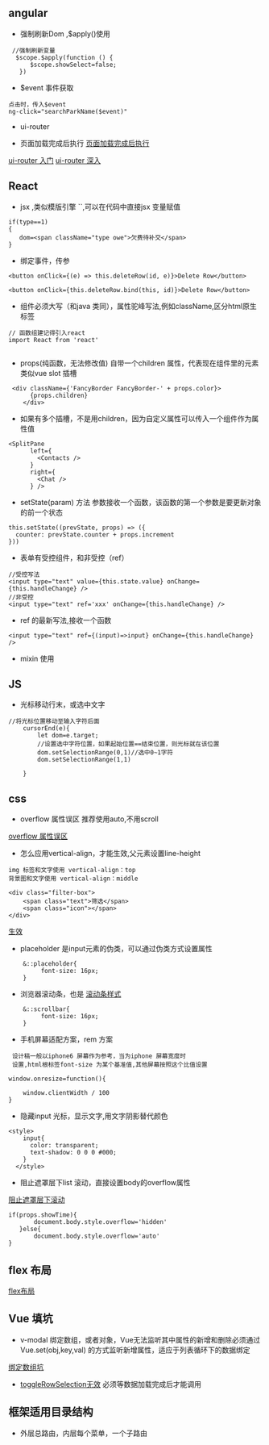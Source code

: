 
## angular 

- 强制刷新Dom ,$apply()使用 
``` 
 //强制刷新变量
  $scope.$apply(function () {
      $scope.showSelect=false;
   })

```
- $event 事件获取

``` 
点击时，传入$event
ng-click="searchParkName($event)"

```

- ui-router


- 页面加载完成后执行
 [页面加载完成后执行](https://www.cnblogs.com/bertha-zm/p/8534339.html)
 

[ui-router 入门](https://www.cnblogs.com/VictorYe/p/7099165.html)
[ui-router 深入](https://www.cnblogs.com/haogj/p/4885928.html)




## React 

- jsx ,类似模版引擎 ``,可以在代码中直接jsx 变量赋值

``` 
if(type==1)
{
   dom=<span className="type owe">欠费待补交</span>
}
```

- 绑定事件，传参

``` 
<button onClick={(e) => this.deleteRow(id, e)}>Delete Row</button>

<button onClick={this.deleteRow.bind(this, id)}>Delete Row</button>

```

- 组件必须大写（和java 类同），属性驼峰写法,例如className,区分html原生标签

``` 
// 函数组建记得引入react
import React from 'react' 


```

- props(纯函数，无法修改值) 自带一个children 属性，代表现在组件里的元素
类似vue slot 插槽
``` 
 <div className={'FancyBorder FancyBorder-' + props.color}>
      {props.children}
    </div>

```

- 如果有多个插槽，不是用children，因为自定义属性可以传入一个组件作为属性值 

``` 
<SplitPane
      left={
        <Contacts />
      }
      right={
        <Chat />
      } />
```

- setState(param) 方法 参数接收一个函数，该函数的第一个参数是要更新对象
的前一个状态

``` 
this.setState((prevState, props) => ({
  counter: prevState.counter + props.increment
}))
```

- 表单有受控组件，和非受控（ref）
 
 ``` 
 //受控写法
 <input type="text" value={this.state.value} onChange={this.handleChange} />
 //非受控
 <input type="text" ref='xxx' onChange={this.handleChange} />
 
 ```

- ref 的最新写法,接收一个函数
``` 
<input type="text" ref={(input)=>input} onChange={this.handleChange} />

```
- mixin 使用



## JS 
- 光标移动行末，或选中文字
``` 
//将光标位置移动至输入字符后面
    cursorEnd(e){
        let dom=e.target;
        //设置选中字符位置，如果起始位置==结束位置，则光标就在该位置
        dom.setSelectionRange(0,1)//选中0~1字符
        dom.setSelectionRange(1,1)

    }

```

## css 
 - overflow 属性误区 推荐使用auto,不用scroll

[overflow 属性误区](http://www.w3school.com.cn/cssref/pr_pos_overflow.asp)

 - 怎么应用vertical-align，才能生效,父元素设置line-height
 
 ``` 
 img 标签和文字使用 vertical-align：top
 背景图和文字使用 vertical-align：middle
 
 <div class="filter-box">
     <span class="text">筛选</span>
     <span class="icon"></span>
 </div>
 
 ```
 
 [生效](https://blog.csdn.net/diudiu5201/article/details/54666809)
 
 - placeholder 是input元素的伪类，可以通过伪类方式设置属性
 ``` 
     &::placeholder{
          font-size: 16px;
     }
 ```
 - 浏览器滚动条，也是
 [滚动条样式](https://www.cnblogs.com/yclblog/p/6806496.html)
  ``` 
      &::scrollbar{
           font-size: 16px;
      }
  ```
  
- 手机屏幕适配方案，rem 方案

 ``` 
  设计稿一般以iphone6 屏幕作为参考，当为iphone 屏幕宽度时
  设置,html根标签font-size 为某个基准值,其他屏幕按照这个比值设置
  
 window.onresize=function(){
     
     window.clientWidth / 100 
 }
 
 ```
 - 隐藏input 光标，显示文字,用文字阴影替代颜色
    
 ``` 
 <style>
     input{
       color: transparent;
       text-shadow: 0 0 0 #000;
     }
   </style>
 ```
 - 阻止遮罩层下list 滚动，直接设置body的overflow属性
 
 [阻止遮罩层下滚动](https://www.cnblogs.com/licf/p/4691556.html)
 
 ``` 
if(props.showTime){
        document.body.style.overflow='hidden'
    }else{
        document.body.style.overflow='auto'
}
 
 ```
 
## flex 布局

  [flex布局](http://www.ruanyifeng.com/blog/2015/07/flex-grammar.html)
 
 
 ## Vue 填坑
 - v-modal 绑定数组，或者对象，Vue无法监听其中属性的新增和删除必须通过
  Vue.set(obj,key,val) 的方式监听新增属性，适应于列表循环下的数据绑定
  
  [绑定数组坑](https://blog.csdn.net/e87e09e11/article/details/79192728)
 
 - [toggleRowSelection无效](https://blog.csdn.net/ltf_1225/article/details/81087821)
 必须等数据加载完成后才能调用
 
 
 ## 框架适用目录结构
 
 - 外层总路由，内层每个菜单，一个子路由
 
 

  
  
 
 
    
 
 
 